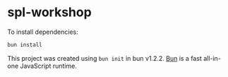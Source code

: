 # spl-workshop

To install dependencies:

```bash
bun install
```

This project was created using `bun init` in bun v1.2.2. [Bun](https://bun.sh) is a fast all-in-one JavaScript runtime.
